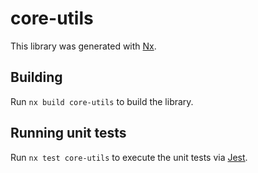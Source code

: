 # core-utils

This library was generated with [Nx](https://nx.dev).

## Building

Run `nx build core-utils` to build the library.

## Running unit tests

Run `nx test core-utils` to execute the unit tests via [Jest](https://jestjs.io).
